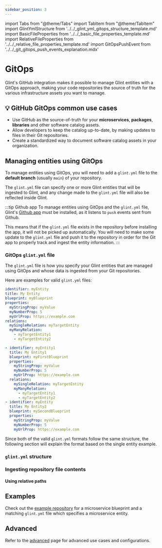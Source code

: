 ```yaml
---
sidebar_position: 3
---
```


import Tabs from "@theme/Tabs"
import TabItem from "@theme/TabItem"
import GlintYmlStructure from '../../\_glint_yml_gitops_structure_template.md'
import BasicFileProperties from '../../\_basic_file_properties_template.md'
import RelativeFileProperties from '../../\_relative_file_properties_template.md'
import GitOpsPushEvent from '../../\_git_gitops_push_events_explanation.mdx'

# GitOps

Glint's GitHub integration makes it possible to manage Glint entities with a GitOps approach, making your code repositories the source of truth for the various infrastructure assets you want to manage.

## 💡 GitHub GitOps common use cases

- Use GitHub as the source-of-truth for your **microservices**, **packages**, **libraries** and other software catalog assets.
- Allow developers to keep the catalog up-to-date, by making updates to files in their Git repositories.
- Create a standardized way to document software catalog assets in your organization.

## Managing entities using GitOps

To manage entities using GitOps, you will need to add a `glint.yml` file to the **default branch** (usually `main`) of your repository.

The `glint.yml` file can specify one or more Glint entities that will be ingested to Glint, and any change made to the `glint.yml` file will also be reflected inside Glint.

:::tip Github app
To manage entities using GitOps and the `glint.yml` file, Glint's [Github app](/build-your-software-catalog/sync-data-to-catalog/git/github/installation/) must be installed, as it listens to `push` events sent from Github.

This means that if the `glint.yml` file exists in the repository before installing the app, it will not be picked up automatically. You will need to make some update to the `glint.yml` file and push it to the repository in order for the Git app to properly track and ingest the entity information.
:::

### GitOps `glint.yml` file

The `glint.yml` file is how you specify your Glint entities that are managed using GitOps and whose data is ingested from your Git repositories.

Here are examples for valid `glint.yml` files:

<Tabs groupId="format">

<TabItem value="single" label="Single entity">

```yaml showLineNumbers
identifier: myEntity
title: My Entity
blueprint: myBlueprint
properties:
  myStringProp: myValue
  myNumberProp: 5
  myUrlProp: https://example.com
relations:
  mySingleRelation: myTargetEntity
  myManyRelation:
    - myTargetEntity1
    - myTargetEntity2
```

</TabItem>

<TabItem value="multiple" label="Multiple entities">

```yaml showLineNumbers
- identifier: myEntity1
  title: My Entity1
  blueprint: myFirstBlueprint
  properties:
    myStringProp: myValue
    myNumberProp: 5
    myUrlProp: https://example.com
  relations:
    mySingleRelation: myTargetEntity
    myManyRelation:
      - myTargetEntity1
      - myTargetEntity2
- identifier: myEntity
  title: My Entity2
  blueprint: mySecondBlueprint
  properties:
    myStringProp: myValue
    myNumberProp: 5
    myUrlProp: https://example.com
```

</TabItem>

</Tabs>

Since both of the valid `glint.yml` formats follow the same structure, the following section will explain the format based on the single entity example.

### `glint.yml` structure

<GlintYmlStructure/>

### Ingesting repository file contents

<BasicFileProperties/>

#### Using relative paths

<RelativeFileProperties/>

## Examples

Check out the [example repository](https://github.com/kozmoai/github-app-setup-example) for a microservice blueprint and a matching `glint.yml` file which specifies a microservice entity.

## Advanced

Refer to the [advanced](../advanced.md) page for advanced use cases and configurations.
